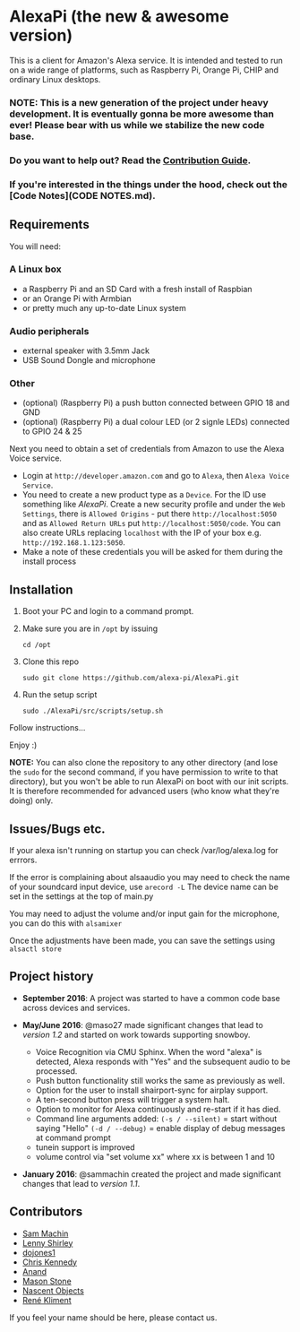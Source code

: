 # AlexaPi (the new & awesome version)

This is a client for Amazon's Alexa service. It is intended and tested to run on a wide range of platforms, such as Raspberry Pi, Orange Pi, CHIP and ordinary Linux desktops.

### NOTE: This is a new generation of the project under heavy development. It is eventually gonna be more awesome than ever! Please bear with us while we stabilize the new code base.

### Do you want to help out? Read the [Contribution Guide](CONTRIBUTING.md).
### If you're interested in the things under the hood, check out the [Code Notes](CODE NOTES.md).

## Requirements

You will need:
### A Linux box

* a Raspberry Pi and an SD Card with a fresh install of Raspbian
* or an Orange Pi with Armbian
* or pretty much any up-to-date Linux system

### Audio peripherals

* external speaker with 3.5mm Jack
* USB Sound Dongle and microphone

### Other

* (optional) (Raspberry Pi) a push button connected between GPIO 18 and GND
* (optional) (Raspberry Pi) a dual colour LED (or 2 signle LEDs) connected to GPIO 24 & 25


Next you need to obtain a set of credentials from Amazon to use the Alexa Voice service.

- Login at `http://developer.amazon.com` and go to `Alexa`, then `Alexa Voice Service`.
- You need to create a new product type as a `Device`. For the ID use something like _AlexaPi_. Create a new security profile and under the `Web Settings`, there is `Allowed Origins` - put there `http://localhost:5050` and as `Allowed Return URLs` put `http://localhost:5050/code`. You can also create URLs replacing `localhost` with the IP of your box e.g. `http://192.168.1.123:5050`.
- Make a note of these credentials you will be asked for them during the install process

## Installation

1. Boot your PC and login to a command prompt.
2. Make sure you are in `/opt` by issuing

    ```
    cd /opt
    ```

3. Clone this repo
    
    ```
    sudo git clone https://github.com/alexa-pi/AlexaPi.git
    ```
        
4. Run the setup script

    ```
    sudo ./AlexaPi/src/scripts/setup.sh
    ```

Follow instructions...

Enjoy :)

**NOTE:** You can also clone the repository to any other directory (and lose the `sudo` for the second command, if you have permission to write to that directory), but you won't be able to run AlexaPi on boot with our init scripts. It is therefore recommended for advanced users (who know what they're doing) only.

## Issues/Bugs etc.

If your alexa isn't running on startup you can check /var/log/alexa.log for errrors.

If the error is complaining about alsaaudio you may need to check the name of your soundcard input device, use 
`arecord -L` 
The device name can be set in the settings at the top of main.py 

You may need to adjust the volume and/or input gain for the microphone, you can do this with 
`alsamixer`

Once the adjustments have been made, you can save the settings using
`alsactl store`

## Project history

- **September 2016**: A project was started to have a common code base across devices and services.

- **May/June 2016**: @maso27 made significant changes that lead to _version 1.2_ and started on work towards supporting snowboy.
    * Voice Recognition via CMU Sphinx.  When the word "alexa" is detected, Alexa responds with "Yes" and the subsequent audio to be processed.
    * Push button functionality still works the same as previously as well.
    * Option for the user to install shairport-sync for airplay support.
    * A ten-second button press will trigger a system halt.
    * Option to monitor for Alexa continuously and re-start if it has died.
    * Command line arguments added:
     `(-s / --silent)` = start without saying "Hello"
     `(-d / --debug)` = enable display of debug messages at command prompt
    * tunein support is improved
    * volume control via "set volume xx" where xx is between 1 and 10
     
- **January 2016**: @sammachin created the project and made significant changes that lead to _version 1.1_.

## Contributors
* [Sam Machin](http://sammachin.com)
* [Lenny Shirley](https://github.com/lennysh)
* [dojones1](https://github.com/dojones1)
* [Chris Kennedy](http://ck37.com)
* [Anand](http://padfoot.in)
* [Mason Stone](https://github.com/maso27)
* [Nascent Objects](https://github.com/nascentobjects)
* [René Kliment](https://github.com/renekliment)

If you feel your name should be here, please contact us.
